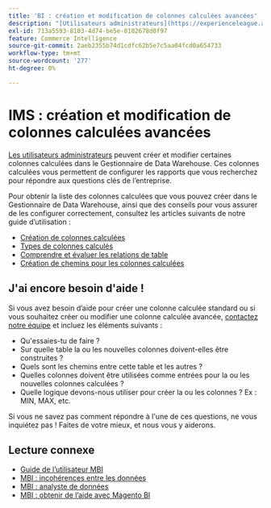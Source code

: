 ```yaml
---
title: 'BI : création et modification de colonnes calculées avancées'
description: "[Utilisateurs administrateurs](https://experienceleague.adobe.com/en/docs/commerce-business-intelligence/mbi/administrator/user-mgmt/user-management) ont la possibilité de créer et de modifier certaines colonnes calculées dans le Gestionnaire de Data Warehouse. Ces colonnes calculées vous permettent de configurer les rapports que vous recherchez pour répondre aux questions clés de l’entreprise."
exl-id: 713a5593-8103-4d74-be5e-0102678d0f97
feature: Commerce Intelligence
source-git-commit: 2aeb2355b74d1cdfc62b5e7c5aa04fcd0a654733
workflow-type: tm+mt
source-wordcount: '277'
ht-degree: 0%

---
```


# IMS : création et modification de colonnes calculées avancées

[Les utilisateurs administrateurs](https://experienceleague.adobe.com/en/docs/commerce-business-intelligence/mbi/administrator/user-mgmt/user-management) peuvent créer et modifier certaines colonnes calculées dans le Gestionnaire de Data Warehouse. Ces colonnes calculées vous permettent de configurer les rapports que vous recherchez pour répondre aux questions clés de l’entreprise.

Pour obtenir la liste des colonnes calculées que vous pouvez créer dans le Gestionnaire de Data Warehouse, ainsi que des conseils pour vous assurer de les configurer correctement, consultez les articles suivants de notre guide d’utilisation :

* [Création de colonnes calculées](https://experienceleague.adobe.com/en/docs/commerce-business-intelligence/mbi/analyze/warehouse-manager/creating-calculated-columns)
* [Types de colonnes calculés](https://experienceleague.adobe.com/en/docs/commerce-business-intelligence/mbi/analyze/warehouse-manager/calc-column-types)
* [Comprendre et évaluer les relations de table](https://experienceleague.adobe.com/en/docs/commerce-business-intelligence/mbi/analyze/warehouse-manager/table-relationships)
* [ Création de chemins pour les colonnes calculées ](https://experienceleague.adobe.com/en/docs/commerce-business-intelligence/mbi/analyze/warehouse-manager/create-paths-calc-columns)

## J&#39;ai encore besoin d&#39;aide !

Si vous avez besoin d’aide pour créer une colonne calculée standard ou si vous souhaitez créer ou modifier une colonne calculée avancée, [contactez notre équipe](/help/help-center-guide/help-center/magento-help-center-user-guide.md#submit-ticket) et incluez les éléments suivants :

* Qu&#39;essaies-tu de faire ?
* Sur quelle table la ou les nouvelles colonnes doivent-elles être construites ?
* Quels sont les chemins entre cette table et les autres ?
* Quelles colonnes doivent être utilisées comme entrées pour la ou les nouvelles colonnes calculées ?
* Quelle logique devons-nous utiliser pour créer la ou les colonnes ? Ex : MIN, MAX, etc.

Si vous ne savez pas comment répondre à l&#39;une de ces questions, ne vous inquiétez pas ! Faites de votre mieux, et nous vous y aiderons.

## Lecture connexe

* [Guide de l’utilisateur MBI](https://experienceleague.adobe.com/en/docs/commerce-business-intelligence/mbi/guide-overview)
* [MBI : incohérences entre les données](/help/troubleshooting/miscellaneous/mbi-data-discrepancies.md)
* [MBI : analyste de données](https://experienceleague.adobe.com/en/docs/commerce-business-intelligence/mbi/analyze/data-analyst)
* [MBI : obtenir de l’aide avec Magento BI](https://experienceleague.adobe.com/en/docs/commerce-business-intelligence/mbi/start/sign-in)
